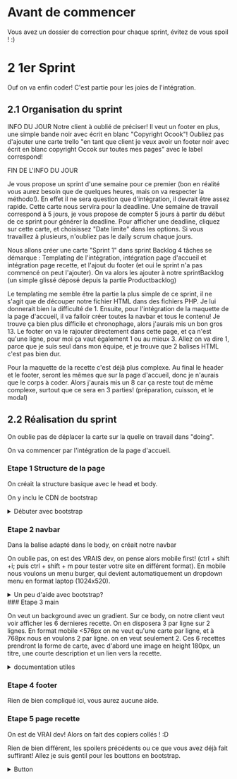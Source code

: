 # Avant de commencer 

Vous avez un dossier de correction pour chaque sprint, évitez de vous spoil ! :) 

# 2 1er Sprint
Ouf on va enfin coder! C'est partie pour les joies de l'intégration.

## 2.1 Organisation du sprint
INFO DU JOUR
Notre client à oublié de préciser! Il veut un footer en plus, une simple bande noir avec écrit en blanc "Copyright Ocook"! Oubliez pas d'ajouter une carte trello "en tant que client je veux avoir un footer noir avec écrit en blanc copyright Occok sur toutes mes pages" avec le label correspond!

FIN DE L'INFO DU JOUR

Je vous propose un sprint d'une semaine pour ce premier (bon en réalité vous aurez besoin que de quelques heures, mais on va respecter la méthodo!). En effet il ne sera question que d'intégration, il devrait être assez rapide. Cette carte nous servira pour la deadline. Une semaine de travail correspond à 5 jours, je vous propose de compter 5 jours à partir du début de ce sprint pour générer la deadline. Pour afficher une deadline, cliquez sur cette carte, et choisissez "Date limite" dans les options. Si vous travaillez à plusieurs, n'oubliez pas le daily scrum chaque jours.

Nous allons créer une carte "Sprint 1" dans sprint Backlog 4 tâches se démarque : Templating de l'intégration, intégration page d'accueil et intégration page recette, et l'ajout du footer (et oui le sprint n'a pas commencé on peut l'ajouter). On va alors les ajouter à notre sprintBacklog (un simple glissé déposé depuis la partie Productbacklog)

Le templating me semble être la partie la plus simple de ce sprint, il ne s'agit que de découper notre fichier HTML dans des fichiers PHP. Je lui donnerait bien la difficulté de 1. Ensuite, pour l'intégration de la maquette de la page d'accueil, il va falloir créer toutes la navbar et tous le contenu! Je trouve ça bien plus difficile et chronophage, alors j'aurais mis un bon gros 13. Le footer on va le rajouter directement dans cette page, et ça n'est qu'une ligne, pour moi ça vaut également 1 ou au mieux 3. Allez on va dire 1, parce que je suis seul dans mon équipe, et je trouve que 2 balises HTML c'est pas bien dur.

Pour la maquette de la recette c'est déjà plus complexe. Au final le header et le footer, seront les mêmes que sur la page d'accueil, donc je n'aurais que le corps à coder. Alors j'aurais mis un 8 car ça reste tout de même complexe, surtout que ce sera en 3 parties! (préparation, cuisson, et le modal)

## 2.2 Réalisation du sprint

On oublie pas de déplacer la carte sur la quelle on travail dans "doing".

On va commencer par l'intégration de la page d'accueil.

### Etape 1 Structure de la page

On créait la structure basique avec le head et body.

On y inclu le CDN de bootstrap
<details><summary>Débuter avec bootstrap</summary>
https://getbootstrap.com/docs/4.3/getting-started/introduction/
</details>

### Etape 2 navbar

Dans la balise adapté dans le body, on créait notre navbar

On oublie pas, on est des VRAIS dev, on pense alors mobile first! (ctrl + shift +i; puis ctrl + shift + m pour tester votre site en différent format).
En mobile nous voulons un menu burger, qui devient automatiquement un dropdown menu en format laptop (1024x520).

<details><summary>Un peu d'aide avec bootstrap?</summary>



https://getbootstrap.com/docs/4.3/components/navbar/

Pour le logo et le bg : 

https://getbootstrap.com/docs/4.0/utilities/colors/
https://getbootstrap.com/docs/4.0/utilities/borders/

<details><summary>Solution</summary

<details><summary>Navbar</summary>
``` 
    <header>
        <nav class="navbar navbar-expand-lg navbar-dark bg-success">
            <a class="navbar-brand" href="#"><span class="text-light">O</span><span
                    class="text-success bg-light border border-left-0 border rounded-circle">cook</span></a>
            <button class="navbar-toggler collapsed" type="button" data-toggle="collapse"
                data-target="#navbarNavDropdown" aria-controls="navbarNavDropdown" aria-expanded="false"
                aria-label="Toggle navigation">
                <span class="navbar-toggler-icon"></span>
            </button>
            <div class="collapse navbar-collapse" id="navbarNavDropdown">
                <ul class="navbar-nav">
                    <li class="nav-item dropdown">
                        <a class="nav-link dropdown-toggle" href="#" id="navbarDropdownMenuLink" role="button"
                            data-toggle="dropdown" aria-haspopup="true" aria-expanded="false">
                            Viandes
                        </a>
                        <div class="dropdown-menu" aria-labelledby="navbarDropdownMenuLink">
                            <a class="dropdown-item" href="#">Boeuf</a>
                            <a class="dropdown-item" href="#">Poulet</a>
                            <a class="dropdown-item" href="#">Tofu</a>
                        </div>
                    </li>
                </ul>
            </div>
        </nav>
    </header>
```
</details>

</details>
</details>
### Etape 3 main

On veut un background avec un gradient. Sur ce body, on notre client veut voir afficher les 6 dernieres recette. On en disposera 3 par ligne sur 2 lignes. En format mobile <576px on ne veut qu'une carte par ligne, et à 768px nous en voulons 2 par ligne. on en veut seulement 2.
Ces 6 recettes prendront la forme de carte, avec d'abord une image en height 180px, un titre, une courte description et un lien vers la recette.

<details><summary>documentation utiles</summary>
Pour le background https://developer.mozilla.org/fr/docs/Web/CSS/linear-gradient

Pour les cartes et la gestion de leur disposition :
https://getbootstrap.com/docs/4.0/layout/grid/
https://getbootstrap.com/docs/4.0/components/card/
https://getbootstrap.com/docs/4.0/utilities/spacing/

Pour la taille des images :
https://www.w3schools.com/css/css_dimension.asp
<details><summary>Solution</summary>
</details>
``` html
    <main>
        <div class="container mx-auto my-4">
            <div class="row d-flex justify-content-around">
                <div class="card col-lg-3 m-2">
                    <img class="card-img-top center mt-1" src="utils/images/img1.jpg" alt="Churos">
                    <div class="card-body">
                        <h5 class="card-title">Tarte à la claque</h5>
                        <p class="card-text">Lorem ipsum dolor sit amet consectetur adipisicing elit. Optio iure consequatur aperiam repudiandae ipsam exercitationem dolorum rem quaerat vitae officia?
                            content.</p>
                        <a href="#" class="btn btn-primary">Voir la recette</a>
                    </div>
                </div>
                <div class="card col-lg-3 m-2">
                    <img class="card-img-top center mt-1" src="utils/images/img1.jpg" alt="Churos">
                    <div class="card-body">
                        <h5 class="card-title">Churros de m&m's</h5>
                        <p class="card-text">Lorem ipsum dolor sit amet consectetur adipisicing elit. Debitis ratione in repudiandae consequuntur ad repellendus vero numquam eius! Earum, eligendi!
                            </p>
                        <a href="#" class="btn btn-primary">Voir la recette</a>
                    </div>
                </div>
                <div class="card col-lg-3 m-2">
                    <img class="card-img-top center mt-1" src="utils/images/img1.jpg" alt="Churos">
                    <div class="card-body">
                        <h5 class="card-title">Recette random #2</h5>
                        <p class="card-text">Lorem ipsum dolor sit amet consectetur adipisicing elit. Debitis ratione in repudiandae consequuntur ad repellendus vero
                        numquam eius! Earum, eligendi!</p>
                        <a href="#" class="btn btn-primary">Voir la recette</a>
                    </div>
                </div>
                <div class="card col-lg-3 m-2">
                    <img class="card-img-top center mt-1" src="utils/images/img1.jpg" alt="Churos">
                    <div class="card-body">
                        <h5 class="card-title">Croquette pour oiseau</h5>
                        <p class="card-text">Lorem ipsum dolor sit amet consectetur adipisicing elit. Debitis ratione in repudiandae consequuntur ad repellendus vero
                        numquam eius! Earum, eligendi!</p>
                        <a href="#" class="btn btn-primary">Voir la recette</a>
                    </div>
                </div>
                <div class="card col-lg-3 m-2">
                    <img class="card-img-top center mt-1" src="utils/images/img1.jpg" alt="Churos">
                    <div class="card-body">
                        <h5 class="card-title">Canard au Pierre</h5>
                        <p class="card-text">Lorem ipsum dolor sit amet consectetur adipisicing elit. Debitis ratione in repudiandae consequuntur ad repellendus vero
                        numquam eius! Earum, eligendi!</p>
                        <a href="#" class="btn btn-primary">Voir la recette</a>
                    </div>
                </div>
                <div class="card col-lg-3 m-2">
                    <img class="card-img-top center mt-1" src="utils/images/img1.jpg" alt="Churos">
                    <div class="card-body">
                        <h5 class="card-title">O'clock's special cake</h5>
                        <p class="card-text">Lorem ipsum dolor sit amet consectetur adipisicing elit. Debitis ratione in repudiandae consequuntur ad repellendus vero
                        numquam eius! Earum, eligendi!</p>
                        <a href="#" class="btn btn-primary">Voir la recette</a>
                    </div>
                </div>
            </div>
        </div>
    </main>```

    ``` css
/** GENERAL CSS **/
    html {
        padding: 0;
        margin: 0;
    }
    body {
        font-size: 18px;
        background: rgb(115,62,5);
        background: linear-gradient(90deg, rgba(115,62,5,1) 0%, rgba(190,85,9,1) 100%, rgba(230,144,31,1) 100%);

    }
/** CARD CUSTOM CSS **/
    .card{
        width: 18rem;
    }

    .card-img-top{
        max-height: 180px;
        width: auto;
    }
    ```
</details>
</details>

### Etape 4 footer

Rien de bien compliqué ici, vous aurez aucune aide. 

### Etape 5 page recette

On est de VRAI dev! Alors on fait des copiers collés ! :D 

Rien de bien différent, les spoilers précédents ou ce que vous avez déjà fait suffirant!
Allez je suis gentil pour les bouttons en bootstrap.
<details><summary>Button</summary>
https://getbootstrap.com/docs/4.0/components/buttons/

<details><summary>Solution</summary>
    ``` html
        <main>
        
            <div class="card border-success mx-auto my-4 w-75">
                <div class="card-header bg-success">Recette : dev en sauce</div>
                <div class="card-body">

                    <h5 class="card-title">Préparation des ingrédients</h5>
                </div>
                <ul class="list-group list-group-flush"></ul>
                <li class="list-group-item">
                    <p class="card-text">Etape 1 : Emincer un helper</p>
                </li>
                <li class="list-group-item">
                    <p class="card-text">Etape 2 : Couper en cube un dev</p>
                </li>
                <div class="card-body mx-auto">
                    <button type="button" class="btn btn-success">C'est fait</button>
                </div>


                <div class="card-body">
                    <h5 class="card-title">Cuisson</h5>
                </div>
                <ul class="list-group list-group-flush"></ul>
                <li class="list-group-item">Etape 1 : Mettre la préparation dans une vessie de jument</li>
                <li class="list-group-item">Etape 2 : Mettre à 1240° dans un volcan pendant 3 secondes</li>
                <div class="card-body mx-auto">
                    <button type="button" class="btn btn-success">C'est fait</button>
                </div>
            </div>
        </div>
        
    </main>
    ```
</details>
</details>
